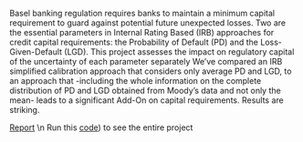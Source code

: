 Basel banking regulation requires banks to maintain a minimum capital requirement to guard against potential future unexpected losses.
Two are the essential parameters in Internal Rating Based (IRB) approaches for credit capital requirements: the Probability of Default (PD) 
and the Loss-Given-Default (LGD). This project assesses the impact on regulatory capital of the uncertainty of each parameter separately
We’ve compared an IRB simplified calibration approach that considers only average PD and LGD, to an approach that -including the whole information
on the complete distribution of PD and LGD obtained from Moody’s data and not only the mean- leads to a significant Add-On on capital requirements.
Results are striking.

[Report](https://github.com/MatteoCallini/FE/blob/main/Model%20risk%20on%20Regulatory%20Capital/Project1b_Report.pdf) \n
Run this [code](https://github.com/MatteoCallini/FE/blob/main/Model%20risk%20on%20Regulatory%20Capital/Matlab/runProject1b.m)) to see the entire project 
